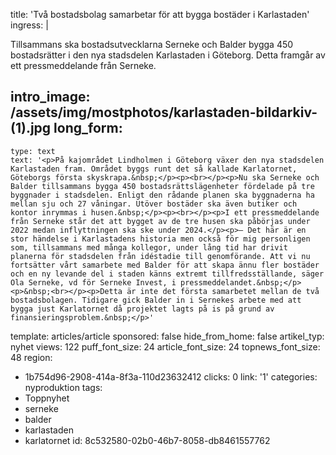 title: 'Två bostadsbolag samarbetar för att bygga bostäder i Karlastaden'
ingress: |
  <p>Tillsammans ska bostadsutvecklarna Serneke och Balder bygga 450 bostadsrätter i den nya stadsdelen Karlastaden i Göteborg. Detta framgår av ett pressmeddelande från Serneke.
  </p>
  
intro_image: /assets/img/mostphotos/karlastaden-bildarkiv-(1).jpg
long_form:
  -
    type: text
    text: '<p>På kajområdet Lindholmen i Göteborg växer den nya stadsdelen Karlastaden fram. Området byggs runt det så kallade Karlatornet, Göteborgs första skyskrapa.&nbsp;</p><p><br></p><p>Nu ska Serneke och Balder tillsammans bygga 450 bostadsrättslägenheter fördelade på tre byggnader i stadsdelen. Enligt den rådande planen ska byggnaderna ha mellan sju och 27 våningar. Utöver bostäder ska även butiker och kontor inrymmas i husen.&nbsp;</p><p><br></p><p>I ett pressmeddelande från Serneke står det att bygget av de tre husen ska påbörjas under 2022 medan inflyttningen ska ske under 2024.</p><p>– Det här är en stor händelse i Karlastadens historia men också för mig personligen som, tillsammans med många kollegor, under lång tid har drivit planerna för stadsdelen från idéstadie till genomförande. Att vi nu fortsätter vårt samarbete med Balder för att skapa ännu fler bostäder och en ny levande del i staden känns extremt tillfredsställande, säger Ola Serneke, vd för Serneke Invest, i pressmeddelandet.&nbsp;</p><p>&nbsp;<br></p><p>Detta är inte det första samarbetet mellan de två bostadsbolagen. Tidigare gick Balder in i Sernekes arbete med att bygga just Karlatornet då projektet lagts på is på grund av finansieringsproblem.&nbsp;</p>'
template: articles/article
sponsored: false
hide_from_home: false
artikel_typ: nyhet
views: 122
puff_font_size: 24
article_font_size: 24
topnews_font_size: 48
region:
  - 1b754d96-2908-414a-8f3a-110d23632412
clicks: 0
link: '1'
categories: nyproduktion
tags:
  - Toppnyhet
  - serneke
  - balder
  - karlastaden
  - karlatornet
id: 8c532580-02b0-46b7-8058-db8461557762
